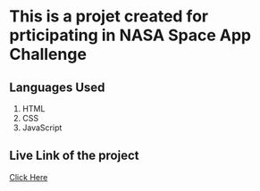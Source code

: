 # This is a projet created for prticipating in NASA Space App Challenge

## Languages Used

1. HTML
2. CSS
3. JavaScript

## Live Link of the project

[Click Here](https://thetaleofearth.netlify.app/)
